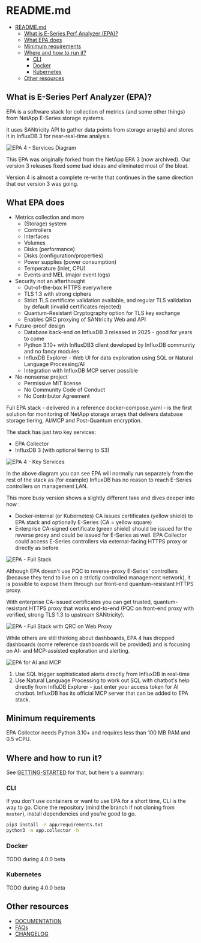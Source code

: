 # README.md

- [README.md](#readmemd)
  - [What is E-Series Perf Analyzer (EPA)?](#what-is-e-series-perf-analyzer-epa)
  - [What EPA does](#what-epa-does)
  - [Minimum requirements](#minimum-requirements)
  - [Where and how to run it?](#where-and-how-to-run-it)
    - [CLI](#cli)
    - [Docker](#docker)
    - [Kubernetes](#kubernetes)
  - [Other resources](#other-resources)


## What is E-Series Perf Analyzer (EPA)?

EPA is a software stack for collection of metrics (and some other things) from NetApp E-Series storage systems. 

It uses SANtricity API to gather data points from storage array(s) and stores it in InfluxDB 3 for near-real-time analysis. 

![EPA 4 - Services Diagram](./images/epa-v4-services-diagram.svg)

This EPA was originally forked from the NetApp EPA 3 (now archived). Our version 3 releases fixed some bad ideas and eliminated most of the bloat. 

Version 4 is almost a complete re-write that continues in the same direction that our version 3 was going. 

## What EPA does

- Metrics collection and more
  - (Storage) system
  - Controllers
  - Interfaces
  - Volumes  
  - Disks (performance)
  - Disks (configuration/properties)
  - Power supplies (power consumption)  
  - Temperature (inlet, CPU)
  - Events and MEL (major event logs)
- Security not an afterthought
  - Out-of-the-box HTTPS everywhere
  - TLS 1.3 with strong ciphers
  - Strict TLS certificate validation available, and regular TLS validation by default (invalid certificates rejected)
  - Quantum-Resistant Cryptography option for TLS key exchange
  - Enables QRC proxying of SANtricity Web and API 
- Future-proof design
  - Database back-end on InfluxDB 3 released in 2025 - good for years to come
  - Python 3.10+ with InfluxDB3 client developed by InfluxDB community and no fancy modules
  - InfluxDB Explorer - Web UI for data exploration using SQL or Natural Language Processing/AI
  - Integration with InfluxDB MCP server possible
- No-nonsense project
  - Permissive MIT license
  - No Community Code of Conduct
  - No Contributor Agreement

Full EPA stack - delivered in a reference docker-compose.yaml - is the first solution for monitoring of NetApp storage arrays that delivers database storage tiering, AI/MCP and Post-Quantum encryption.

The stack has just two key services:

- EPA Collector
- InfluxDB 3 (with optional tiering to S3)

![EPA 4 - Key Services](./images/epa-eseries-perf-analyzer.png)

In the above diagram you can see EPA will normally run separately from the rest of the stack as (for example) InfluxDB has no reason to reach E-Series controllers on management LAN.

This more busy version shows a slightly different take and dives deeper into how :

- Docker-internal (or Kubernetes) CA issues certificates (yellow shield) to EPA stack and optionally E-Series (CA = yellow square)
- Enterprise CA-signed certificate (green shield) should be issued for the reverse proxy and could be issued for E-Series as well. EPA Collector could access E-Series controllers via external-facing HTTPS proxy or directly as before

![EPA - Full Stack](./images/epa-v4-qrc-tls.svg)

Although EPA doesn't use PQC to reverse-proxy E-Series' controllers (because they tend to live on a strictly controlled management network), it is possible to expose them through our front-end quantum-resistant HTTPS proxy.

With enterprise CA-issued certificates you can get trusted, quantum-resistant HTTPS proxy that works end-to-end (PQC on front-end proxy with verified, strong TLS 1.3 to upstream SANtricity).

![EPA - Full Stack with QRC on Web Proxy](./images/epa-v4-tls.png)

While others are still thinking about dashboards, EPA 4 has dropped dashboards (some reference dashboards will be provided) and is focusing on AI- and MCP-assisted exploration and alerting.

![EPA for AI and MCP](./images/epa-storage-analytics-exploration.png)

1. Use SQL trigger sophisticated alerts directly from InfluxDB in real-time
2. Use Natural Language Processing to work out SQL with chatbot's help directly from InfluDB Explorer - just enter your access token for AI chatbot. InfluxDB has its official MCP server that can be added to EPA stack.

## Minimum requirements

EPA Collector needs Python 3.10+ and requires less than 100 MB RAM and 0.5 vCPU.

## Where and how to run it?

See [GETTING-STARTED](./GETTING-STARTED.md) for that, but here's a summary:

### CLI

If you don't use containers or want to use EPA for a short time, CLI is the way to go. Clone the repository (mind the branch if not cloning from `master`), install dependencies and you're good to go.

```sh
pip3 install -r app/requirements.txt
python3 -m app.collector -h
```

### Docker

TODO during 4.0.0 beta

### Kubernetes

TODO during 4.0.0 beta

## Other resources

- [DOCUMENTATION](./DOCUMENTATION.md)
- [FAQs](./FAQ.md)
- [CHANGELOG](./CHANGELOG.md)
